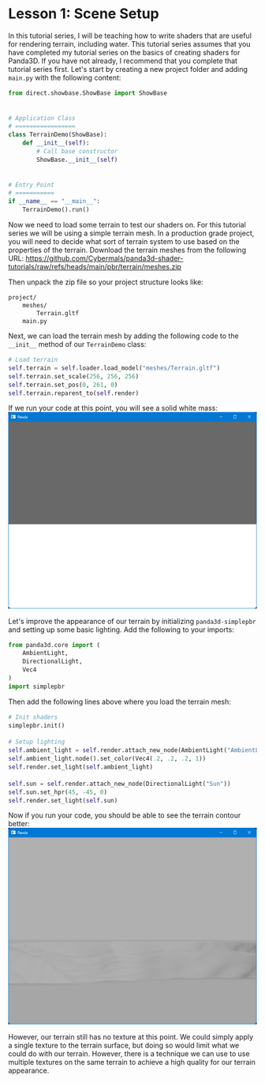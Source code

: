 # Lesson 1: Scene Setup

In this tutorial series, I will be teaching how to write shaders that are useful for rendering terrain, including water. This tutorial series assumes that you have completed my tutorial series on the basics of creating shaders for Panda3D. If you have not already, I recommend that you complete that tutorial series first. Let's start by creating a new project folder and adding `main.py` with the following content:
```python
from direct.showbase.ShowBase import ShowBase


# Application Class
# =================
class TerrainDemo(ShowBase):
    def __init__(self):
        # Call base constructor
        ShowBase.__init__(self)


# Entry Point
# ===========
if __name__ == "__main__":
    TerrainDemo().run()
```

Now we need to load some terrain to test our shaders on. For this tutorial series we will be using a simple terrain mesh. In a production grade project, you will need to decide what sort of terrain system to use based on the properties of the terrain. Download the terrain meshes from the following URL:
https://github.com/Cybermals/panda3d-shader-tutorials/raw/refs/heads/main/pbr/terrain/meshes.zip

Then unpack the zip file so your project structure looks like:
```
project/
    meshes/
        Terrain.gltf
    main.py
```

Next, we can load the terrain mesh by adding the following code to the `__init__` method of our `TerrainDemo` class:
```python
# Load terrain
self.terrain = self.loader.load_model("meshes/Terrain.gltf")
self.terrain.set_scale(256, 256, 256)
self.terrain.set_pos(0, 261, 0)
self.terrain.reparent_to(self.render)
```

If we run your code at this point, you will see a solid white mass:  
![shadeless terrain](https://github.com/Cybermals/panda3d-shader-tutorials/blob/main/pbr/terrain/01-scene_setup/screenshots/01-shadeless_terrain.png?raw=true)

Let's improve the appearance of our terrain by initializing `panda3d-simplepbr` and setting up some basic lighting. Add the following to your imports:
```python
from panda3d.core import (
    AmbientLight,
    DirectionalLight,
    Vec4
)
import simplepbr
```

Then add the following lines above where you load the terrain mesh:
```python
# Init shaders
simplepbr.init()

# Setup lighting
self.ambient_light = self.render.attach_new_node(AmbientLight("AmbientLight"))
self.ambient_light.node().set_color(Vec4(.2, .2, .2, 1))
self.render.set_light(self.ambient_light)

self.sun = self.render.attach_new_node(DirectionalLight("Sun"))
self.sun.set_hpr(45, -45, 0)
self.render.set_light(self.sun)
```

Now if you run your code, you should be able to see the terrain contour better:  
![shaded terrain](https://github.com/Cybermals/panda3d-shader-tutorials/blob/main/pbr/terrain/01-scene_setup/screenshots/02-shaded_terrain.png?raw=true)

However, our terrain still has no texture at this point. We could simply apply a single texture to the terrain surface, but doing so would limit what we could do with our terrain. However, there is a technique we can use to use multiple textures on the same terrain to achieve a high quality for our terrain appearance.
